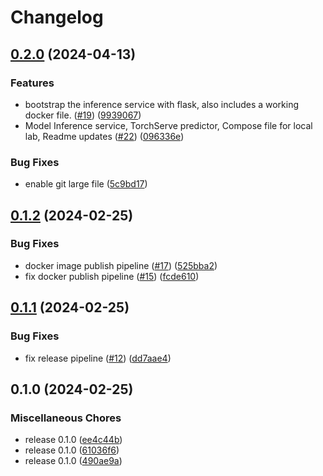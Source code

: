 # Changelog

## [0.2.0](https://github.com/orca3/llm-model-serving/compare/v0.1.2...v0.2.0) (2024-04-13)


### Features

* bootstrap the inference service with flask, also includes a working docker file. ([#19](https://github.com/orca3/llm-model-serving/issues/19)) ([9939067](https://github.com/orca3/llm-model-serving/commit/9939067282cee4bf083863e2820cf4b4c24fd6fc))
* Model Inference service, TorchServe predictor, Compose file for local lab, Readme updates ([#22](https://github.com/orca3/llm-model-serving/issues/22)) ([096336e](https://github.com/orca3/llm-model-serving/commit/096336e03e8618022175c83b084f62b253f18230))


### Bug Fixes

* enable git large file ([5c9bd17](https://github.com/orca3/llm-model-serving/commit/5c9bd178a6d1f1c24164dd7e0a4964d24c044c02))

## [0.1.2](https://github.com/orca3/llm-model-serving/compare/v0.1.1...v0.1.2) (2024-02-25)


### Bug Fixes

* docker image publish pipeline ([#17](https://github.com/orca3/llm-model-serving/issues/17)) ([525bba2](https://github.com/orca3/llm-model-serving/commit/525bba2975a98ae80bd757d6f110514b65c890a9))
* fix docker publish pipeline ([#15](https://github.com/orca3/llm-model-serving/issues/15)) ([fcde610](https://github.com/orca3/llm-model-serving/commit/fcde610d2e2b10003b9fcf851040abe1916c24bb))

## [0.1.1](https://github.com/orca3/llm-model-serving/compare/v0.1.0...v0.1.1) (2024-02-25)


### Bug Fixes

* fix release pipeline ([#12](https://github.com/orca3/llm-model-serving/issues/12)) ([dd7aae4](https://github.com/orca3/llm-model-serving/commit/dd7aae41a464b8fa39e1a994e0c6d53d4b417185))

## 0.1.0 (2024-02-25)


### Miscellaneous Chores

* release 0.1.0 ([ee4c44b](https://github.com/orca3/llm-model-serving/commit/ee4c44bac03bd294fa8a54e0a6be27838974b34e))
* release 0.1.0 ([61036f6](https://github.com/orca3/llm-model-serving/commit/61036f6d5cb544d00f3f76e03b8112e4e1afff0c))
* release 0.1.0 ([490ae9a](https://github.com/orca3/llm-model-serving/commit/490ae9a36fc53a7c9df77300e4455d05484c937a))
